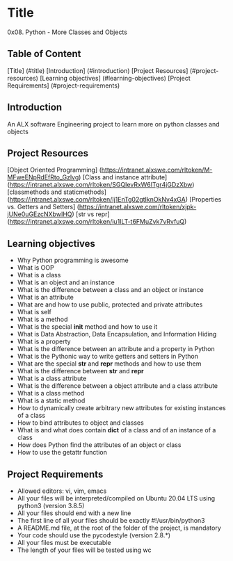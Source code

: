 # Title
0x08. Python - More Classes and Objects
## Table of Content
[Title] (#title)
[Introduction] (#introduction)
[Project Resources] (#project-resources)
[Learning objectives] (#learning-objectives)
[Project Requirements] (#project-requirements)
## Introduction
An ALX software Engineering project to learn more on python classes and objects
## Project Resources
[Object Oriented Programming] (https://intranet.alxswe.com/rltoken/M-MFweENpRdEfRto_Gzlvg)
[Class and instance attribute] (https://intranet.alxswe.com/rltoken/SGQIevRxW6lTgr4jGDzXbw)
[classmethods and staticmethods] (https://intranet.alxswe.com/rltoken/Ij1EnTg02gtIknOkNv4xGA)
[Properties vs. Getters and Setters] (https://intranet.alxswe.com/rltoken/xjpk-jUNe0uGEzcNXbwIHQ)
[str vs repr] (https://intranet.alxswe.com/rltoken/iu1ILT-t6FMuZvk7vRvfuQ)
## Learning objectives
* Why Python programming is awesome
* What is OOP
* What is a class
* What is an object and an instance
* What is the difference between a class and an object or instance
* What is an attribute
* What are and how to use public, protected and private attributes
* What is self
* What is a method
* What is the special __init__ method and how to use it
* What is Data Abstraction, Data Encapsulation, and Information Hiding
* What is a property
* What is the difference between an attribute and a property in Python
* What is the Pythonic way to write getters and setters in Python
* What are the special __str__ and __repr__ methods and how to use them
* What is the difference between __str__ and __repr__
* What is a class attribute
* What is the difference between a object attribute and a class attribute
* What is a class method
* What is a static method
* How to dynamically create arbitrary new attributes for existing instances of a class
* How to bind attributes to object and classes
* What is and what does contain __dict__ of a class and of an instance of a class
* How does Python find the attributes of an object or class
* How to use the getattr function
## Project Requirements
* Allowed editors: vi, vim, emacs
* All your files will be interpreted/compiled on Ubuntu 20.04 LTS using python3 (version 3.8.5)
* All your files should end with a new line
* The first line of all your files should be exactly #!/usr/bin/python3
* A README.md file, at the root of the folder of the project, is mandatory
* Your code should use the pycodestyle (version 2.8.*)
* All your files must be executable
* The length of your files will be tested using wc

